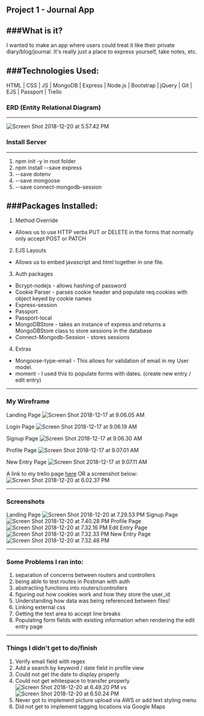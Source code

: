 Project 1 - Journal App
---------
###What is it?
----------------
I wanted to make an app where users could treat it like their private diary/blog/journal.  It's really just a place to express yourself, take notes, etc.  

###Technologies Used:
------------
HTML | CSS | JS | MongoDB | Express | Node.js | Bootstrap | jQuery | Git | EJS | Passport | Trello


### ERD (Entity Relational Diagram)
--------------
![Screen Shot 2018-12-20 at 5.57.42 PM](https://i.imgur.com/ZpZmZ6G.png)

### Install Server
--------------------
1. npm init -y in root folder
2. npm install --save express
3. --save dotenv
4. --save mongoose
5. --save connect-mongodb-session


###Packages Installed:
-------------------
1. Method Override
  * Allows us to use HTTP verbs PUT or DELETE in the forms that normally only accept POST or PATCH
2. EJS Layouts
  * Allows us to embed javascript and html together in one file.
3. Auth packages
  * Bcrypt-nodejs - allows hashing of password
  * Cookie Parser - parses cookie header and populate req.cookies with object keyed by cookie names
  * Express-session
  * Passport
  * Passport-local
  * MongoDBStore - takes an instance of express and returns a MongoDBStore class to store sessions in the database
  * Connect-Mongodb-Session - stores sessions
4. Extras
  * Mongoose-type-email - This allows for validation of email in my User model.
  * moment - I used this to populate forms with dates. (create new entry / edit entry)

  
---------

### My Wireframe
Landing Page
![Screen Shot 2018-12-17 at 9.06.05 AM](https://i.imgur.com/ZiBNu6V.png)

Login Page
![Screen Shot 2018-12-17 at 9.06.19 AM](https://i.imgur.com/3mWbdmP.png)

Signup Page
![Screen Shot 2018-12-17 at 9.06.30 AM](https://i.imgur.com/rvZupOU.png)

Profile Page
![Screen Shot 2018-12-17 at 9.07.01 AM](https://i.imgur.com/xOBPAzo.png)

New Entry Page
![Screen Shot 2018-12-17 at 9.07.11 AM](https://i.imgur.com/pvLg7r7.png)

A link to my trello page [here](https://trello.com/b/xeCfbz9l/p1)
OR a screenshot below:
![Screen Shot 2018-12-20 at 6.02.37 PM](https://i.imgur.com/UO3Obmv.png)

--------------

### Screenshots

Landing Page
![Screen Shot 2018-12-20 at 7.29.53 PM](https://i.imgur.com/SUGRNWb.png)
Signup Page
![Screen Shot 2018-12-20 at 7.40.28 PM](https://i.imgur.com/zr8IH5K.png)
Profile Page
![Screen Shot 2018-12-20 at 7.32.16 PM](https://i.imgur.com/OXm4cDN.png)
Edit Entry Page
![Screen Shot 2018-12-20 at 7.32.33 PM](https://i.imgur.com/IGxPhyf.png)
New Entry Page
![Screen Shot 2018-12-20 at 7.32.48 PM](https://i.imgur.com/YRARpo5.png)

----------------

### Some Problems I ran into:

1. separation of concerns between routers and controllers
2. being able to test routes in Postman with auth
3. abstracting functions into routers/controllers
4. figuring out how cookies work and how they store the user_id
5. Understanding how data was being referenced between files!
6. Linking external css 
7. Getting the text area to accept line breaks
8. Populating form fields with existing information when rendering the edit entry page


----------
### Things I didn't get to do/finish
1. Verify email field with regex
2. Add a search by keyword / date field in profile view
3. Could not get the date to display properly
4. Could not get whitespace to transfer properly
![Screen Shot 2018-12-20 at 6.49.20 PM](https://i.imgur.com/pKo0kOr.png)
vs
![Screen Shot 2018-12-20 at 6.50.24 PM](https://i.imgur.com/3iNjmr5.png)
5. Never got to implement picture upload via AWS or add text styling menu
6. Did not get to implement tagging locations via Google Maps